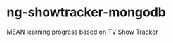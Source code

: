 ng-showtracker-mongodb
======================

MEAN learning progress based on [TV Show Tracker](http://sahatyalkabov.com/create-a-tv-show-tracker-using-angularjs-nodejs-and-mongodb/)
